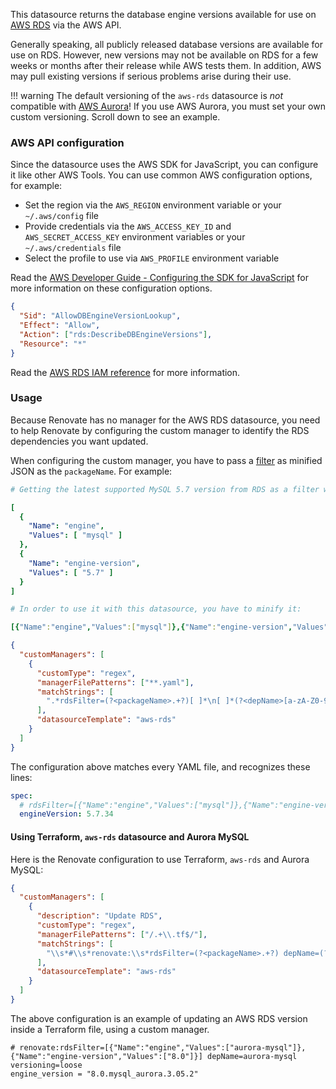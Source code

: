 This datasource returns the database engine versions available for use on [AWS RDS](https://aws.amazon.com/rds/) via the AWS API.

Generally speaking, all publicly released database versions are available for use on RDS.
However, new versions may not be available on RDS for a few weeks or months after their release while AWS tests them.
In addition, AWS may pull existing versions if serious problems arise during their use.

<!-- prettier-ignore -->
!!! warning
    The default versioning of the `aws-rds` datasource is _not_ compatible with [AWS Aurora](https://docs.aws.amazon.com/AmazonRDS/latest/AuroraUserGuide/CHAP_AuroraOverview.html)!
    If you use AWS Aurora, you must set your own custom versioning.
    Scroll down to see an example.

### AWS API configuration

Since the datasource uses the AWS SDK for JavaScript, you can configure it like other AWS Tools.
You can use common AWS configuration options, for example:

- Set the region via the `AWS_REGION` environment variable or your `~/.aws/config` file
- Provide credentials via the `AWS_ACCESS_KEY_ID` and `AWS_SECRET_ACCESS_KEY` environment variables or your `~/.aws/credentials` file
- Select the profile to use via `AWS_PROFILE` environment variable

Read the [AWS Developer Guide - Configuring the SDK for JavaScript](https://docs.aws.amazon.com/sdk-for-javascript/v3/developer-guide/configuring-the-jssdk.html) for more information on these configuration options.

```json title="Minimal IAM privileges needed for this datasource"
{
  "Sid": "AllowDBEngineVersionLookup",
  "Effect": "Allow",
  "Action": ["rds:DescribeDBEngineVersions"],
  "Resource": "*"
}
```

Read the [AWS RDS IAM reference](https://docs.aws.amazon.com/service-authorization/latest/reference/list_amazonrds.html) for more information.

### Usage

Because Renovate has no manager for the AWS RDS datasource, you need to help Renovate by configuring the custom manager to identify the RDS dependencies you want updated.

When configuring the custom manager, you have to pass a [filter](https://docs.aws.amazon.com/AWSJavaScriptSDK/v3/latest/clients/client-rds/interfaces/describedbengineversionscommandinput.html#filters) as minified JSON as the `packageName`.
For example:

```yaml
# Getting the latest supported MySQL 5.7 version from RDS as a filter would look like:

[
  {
    "Name": "engine",
    "Values": [ "mysql" ]
  },
  {
    "Name": "engine-version",
    "Values": [ "5.7" ]
  }
]

# In order to use it with this datasource, you have to minify it:

[{"Name":"engine","Values":["mysql"]},{"Name":"engine-version","Values":["5.7"]}]
```

```json title="Using a custom manager to configure this datasource"
{
  "customManagers": [
    {
      "customType": "regex",
      "managerFilePatterns": ["**.yaml"],
      "matchStrings": [
        ".*rdsFilter=(?<packageName>.+?)[ ]*\n[ ]*(?<depName>[a-zA-Z0-9-_:]*)[ ]*?:[ ]*?[\"|']?(?<currentValue>[.\\d]+)[\"|']?.*"
      ],
      "datasourceTemplate": "aws-rds"
    }
  ]
}
```

The configuration above matches every YAML file, and recognizes these lines:

```yaml
spec:
  # rdsFilter=[{"Name":"engine","Values":["mysql"]},{"Name":"engine-version","Values":["5.7"]}]
  engineVersion: 5.7.34
```

#### Using Terraform, `aws-rds` datasource and Aurora MySQL

Here is the Renovate configuration to use Terraform, `aws-rds` and Aurora MySQL:

```json
{
  "customManagers": [
    {
      "description": "Update RDS",
      "customType": "regex",
      "managerFilePatterns": ["/.+\\.tf$/"],
      "matchStrings": [
        "\\s*#\\s*renovate:\\s*rdsFilter=(?<packageName>.+?) depName=(?<depName>.*) versioning=(?<versioning>.*)\\s*.*_version\\s*=\\s*\"(?<currentValue>.*)\""
      ],
      "datasourceTemplate": "aws-rds"
    }
  ]
}
```

The above configuration is an example of updating an AWS RDS version inside a Terraform file, using a custom manager.

```
# renovate:rdsFilter=[{"Name":"engine","Values":["aurora-mysql"]},{"Name":"engine-version","Values":["8.0"]}] depName=aurora-mysql versioning=loose
engine_version = "8.0.mysql_aurora.3.05.2"
```
